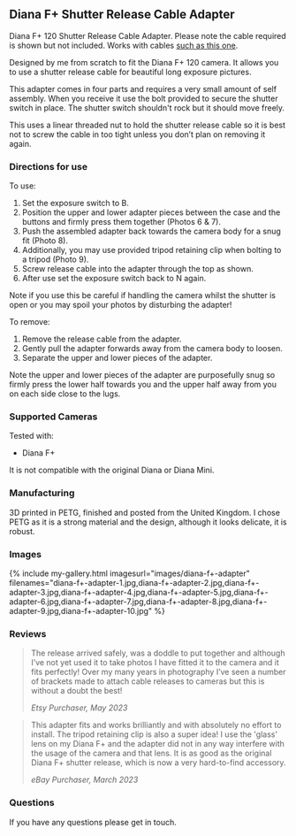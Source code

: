 ## Diana F+ Shutter Release Cable Adapter
Diana F+ 120 Shutter Release Cable Adapter. Please note the cable required is shown but not included. Works with cables [such as this one](https://www.amazon.co.uk/dp/B09126NKPN).

Designed by me from scratch to fit the Diana F+ 120 camera. It allows you to use a shutter release cable for beautiful long exposure pictures.

This adapter comes in four parts and requires a very small amount of self assembly. When you receive it use the bolt provided to secure the shutter switch in place. The shutter switch shouldn't rock but it should move freely.

This uses a linear threaded nut to hold the shutter release cable so it is best not to screw the cable in too tight unless you don’t plan on removing it again.

### Directions for use
To use:

1. Set the exposure switch to B.
2. Position the upper and lower adapter pieces between the case and the buttons and firmly press them together (Photos 6 & 7).
3. Push the assembled adapter back towards the camera body for a snug fit (Photo 8).
4. Additionally, you may use provided tripod retaining clip when bolting to a tripod (Photo 9).
5. Screw release cable into the adapter through the top as shown.
6. After use set the exposure switch back to N again.

Note if you use this be careful if handling the camera whilst the shutter is open or you may spoil your photos by disturbing the adapter!

To remove:

1. Remove the release cable from the adapter.
2. Gently pull the adapter forwards away from the camera body to loosen.
3. Separate the upper and lower pieces of the adapter.

Note the upper and lower pieces of the adapter are purposefully snug so firmly press the lower half towards you and the upper half away from you on each side close to the lugs.

### Supported Cameras
Tested with:
- Diana F+

It is not compatible with the original Diana or Diana Mini.

### Manufacturing
3D printed in PETG, finished and posted from the United Kingdom. I chose PETG as it is a strong material and the design, although it looks delicate, it is robust.

### Images
{% include my-gallery.html imagesurl="images/diana-f+-adapter"
   filenames="diana-f+-adapter-1.jpg,diana-f+-adapter-2.jpg,diana-f+-adapter-3.jpg,diana-f+-adapter-4.jpg,diana-f+-adapter-5.jpg,diana-f+-adapter-6.jpg,diana-f+-adapter-7.jpg,diana-f+-adapter-8.jpg,diana-f+-adapter-9.jpg,diana-f+-adapter-10.jpg" %}

### Reviews

> The release arrived safely, was a doddle to put together and although I’ve not yet used it to take photos I have fitted it to the camera and it fits perfectly! Over my many years in photography I’ve seen a number of brackets made to attach cable releases to cameras but this is without a doubt the best!
>
> *Etsy Purchaser, May 2023*

> This adapter fits and works brilliantly and with absolutely no effort to install. The tripod retaining clip is also a super idea! I use the 'glass' lens on my Diana F+ and the adapter did not in any way interfere with the usage of the camera and that lens. It is as good as the original Diana F+ shutter release, which is now a very hard-to-find accessory.
>
> *eBay Purchaser, March 2023*

### Questions
If you have any questions please get in touch.
